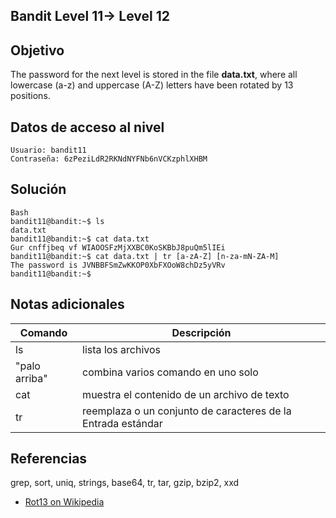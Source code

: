 ## Bandit Level 11→ Level 12

## Objetivo

The password for the next level is stored in the file **data.txt**, where all lowercase (a-z) and uppercase (A-Z) letters have been rotated by 13 positions.
## Datos de acceso al nivel

```
Usuario: bandit11
Contraseña: 6zPeziLdR2RKNdNYFNb6nVCKzphlXHBM
```
## Solución
```
Bash
bandit11@bandit:~$ ls
data.txt
bandit11@bandit:~$ cat data.txt
Gur cnffjbeq vf WIAOOSFzMjXXBC0KoSKBbJ8puQm5lIEi
bandit11@bandit:~$ cat data.txt | tr [a-zA-Z] [n-za-mN-ZA-M]
The password is JVNBBFSmZwKKOP0XbFXOoW8chDz5yVRv
bandit11@bandit:~$
```
## Notas adicionales

| Comando | Descripción |
|-----------|-----------|
| ls | lista los archivos|
| "palo arriba"| combina varios comando en uno solo|
| cat | muestra el contenido de un archivo de texto|
| tr | reemplaza o un conjunto de caracteres de la Entrada estándar|
## Referencias

grep, sort, uniq, strings, base64, tr, tar, gzip, bzip2, xxd
- [Rot13 on Wikipedia](https://en.wikipedia.org/wiki/Rot13)